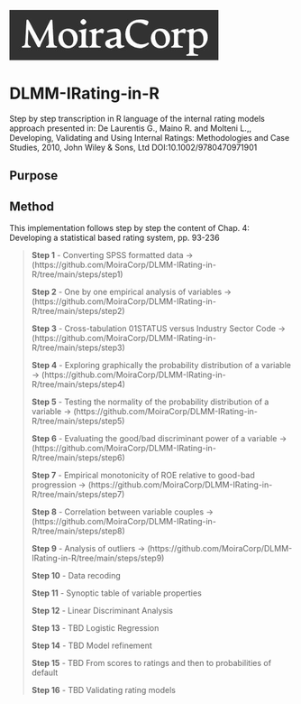  ![MoiraCorp logo](/assets/images/MoiraCorp_Capture.jpg)
# DLMM-IRating-in-R
Step by step transcription in R language of the internal rating models approach presented in: De Laurentis G., Maino R. and Molteni L.,, Developing, Validating and Using Internal Ratings: Methodologies and Case Studies, 2010, John Wiley &amp; Sons, Ltd  DOI:10.1002/9780470971901 

## Purpose

## Method
This implementation follows step by step the content of Chap. 4:  Developing a statistical based rating system, pp. 93-236

> <p><strong>Step 1</strong> - Converting SPSS formatted data -> (https://github.com/MoiraCorp/DLMM-IRating-in-R/tree/main/steps/step1)</p>
> <p><strong>Step 2</strong> - One by one empirical analysis of variables -> (https://github.com/MoiraCorp/DLMM-IRating-in-R/tree/main/steps/step2)</p>
> <p><strong>Step 3</strong> - Cross-tabulation 01STATUS versus Industry Sector Code -> (https://github.com/MoiraCorp/DLMM-IRating-in-R/tree/main/steps/step3)</p>
> <p><strong>Step 4</strong> - Exploring graphically the probability distribution of a variable  -> (https://github.com/MoiraCorp/DLMM-IRating-in-R/tree/main/steps/step4)</p>
> <p><strong>Step 5</strong> - Testing the normality of the probability distribution of a variable  -> (https://github.com/MoiraCorp/DLMM-IRating-in-R/tree/main/steps/step5) </p>
> <p><strong>Step 6</strong> - Evaluating the good/bad discriminant power of a variable  -> (https://github.com/MoiraCorp/DLMM-IRating-in-R/tree/main/steps/step6) </p>
> <p><strong>Step 7</strong> - Empirical monotonicity of ROE relative to good-bad progression  -> (https://github.com/MoiraCorp/DLMM-IRating-in-R/tree/main/steps/step7) </p>
> <p><strong>Step 8</strong> - Correlation between variable couples  -> (https://github.com/MoiraCorp/DLMM-IRating-in-R/tree/main/steps/step8) </p>
> <p><strong>Step 9</strong> - Analysis of outliers -> (https://github.com/MoiraCorp/DLMM-IRating-in-R/tree/main/steps/step9) </p>
> <p><strong>Step 10</strong> - Data recoding</p>
> <p><strong>Step 11</strong> - Synoptic table of variable properties</p>
> <p><strong>Step 12</strong> - Linear Discriminant Analysis</p>
> <p><strong>Step 13</strong> - TBD Logistic Regression</p>
> <p><strong>Step 14</strong> - TBD Model refinement</p>
> <p><strong>Step 15</strong> - TBD From scores to ratings and then to probabilities of default</p>
> <p><strong>Step 16</strong> - TBD Validating rating models</p>
